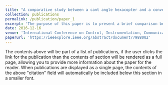 ```yaml
---
title: "A comparative study between a cant angle hexacopter and a conventional hexacopter"
collection: publications
permalink: /publication/paper_1
excerpt: 'The purpose of this paper is to present a brief comparison between a conventional hexacopter and a cant angle hexacopter. A conventional hexacopter has got all its 6 rotors fixed and thrusted upwards in the body frame which gives it a decoupled 4 DOF motion or a coupled 6 DOF motion. But a cant angle hexacopter has all its six rotors canted at an angle tangentially to the radius of the frame. It provides 2 extra degree of freedom in the translational X & Y axis without any coupling. A conventional hexacopter cannot translate in X & Y axis without tilting but the cant angle hexacopter serves this purpose. In this paper we compare their dynamic models using classical Newton Euler equations and design a PD controller for simulating the vehicle dynamics.'
date: 2016-12-16
venue: 'International Conference on Control, Instrumentation, Communication and Computational Technologies (ICCICCT)'
paperurl: 'https://ieeexplore.ieee.org/abstract/document/7988002'
---
```


The contents above will be part of a list of publications, if the user clicks the link for the publication than the contents of section will be rendered as a full page, allowing you to provide more information about the paper for the reader. When publications are displayed as a single page, the contents of the above "citation" field will automatically be included below this section in a smaller font.
